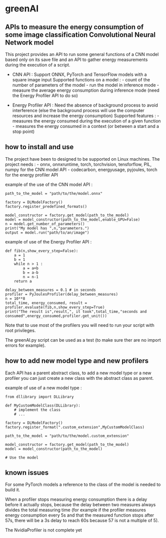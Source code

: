 # greenAI

## APIs to measure the energy consumption of some image classification Convolutional Neural Network model

This project provides an API to run some general functions of a CNN model based only on its save file and an API to gather energy measurements during the execution of a script.

- CNN API :
	Support ONNX, PyTorch and TensorFlow models with a square image input
	Supported functions on a model :
		- count of the number of parameters of the model
		- run the model in inference mode
		- measure the average energy consumption during inference mode (need the Energy Profiler API to do so)

- Energy Profiler API :
	Need the absence of background process to avoid interference (else the background process will use the computer resources and increase the energy consumption)
	Supported features :
		- measures the energy consumed during the execution of a given function
		- measures the energy consumed in a context (or between a start and a stop point)

## how to install and use

The project have been to designed to be supported on Linux machines.
The project needs :
	- onnx, onnxruntime, torch, torchvision, tensforflow, PIL, numpy for the CNN model API
	- codecarbon, energyusage, pyjoules, torch for the energy profiler API

example of the use of the CNN model API :
```
path_to_the_model = "path/to/the/model.onnx"

factory = DLModelFactory()
factory.register_predefined_formats()

model_constructor = factory.get_model(path_to_the_model)
model = model_constructor(path_to_the_model,enable_GPU=False)
n = model.get_number_of_parameters()
print("My model has ",n,"parameters.")
output = model.run("path/to/an/image")
```

example of use of the Energy Profiler API :
```
def fib(n,show_every_step=False):
	a = 1
	b = 1
	while n > 1 :
		a = a+b
		b = a-b
		n = n-1
	return a

delay_between_measures = 0.1 # in seconds
profiler = PyJoulesProfiler(delay_between_measures)
n = 10**8
total_time, energy_consumed, result = profiler.evaluate(fib,n,show_every_step=True)
print("The result is",result,", it took",total_time,"seconds and consumed",energy_consumed,profiler.get_unit())
```

Note that to use most of the profilers you will need to run your script with root privileges.

The greenAI.py script can be used as a test (to make sure ther are no import errors for example).

## how to add new model type and new profilers

Each API has a parent abstract class, to add a new model type or a new profiler you can just create a new class with the abstract class as parent.

example of use of a new model type :
```
from dllibrary import DLLibrary

def MyCustomModelClass(DLLibrary):
	# implement the class
	# ...

factory = DLModelFactory()
factory.register_format(".custom_extension",MyCustomModelClass)

path_to_the_model = "path/to/the/model.custom_extension"

model_constructor = factory.get_model(path_to_the_model)
model = model_constructor(path_to_the_model)

# Use the model

```

## known issues

For some PyTorch models a reference to the class of the model is needed to build it.

When a profiler stops measuring energy consumption there is a delay before it actually stops, because the delay between two measures always divides the total measuring time (for example if the profiler measures energy consumption every 5s and that the measured function stops after 57s, there will be a 3s delay to reach 60s because 57 is not a multiple of 5).

The NvidiaProfiler is not complete yet